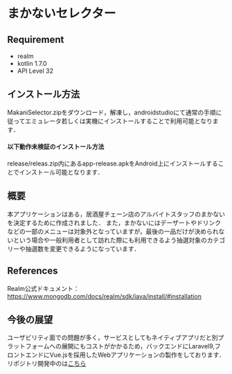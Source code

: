 # まかないセレクター
## Requirement
- realm
- kotlin 1.7.0
- API Level 32
## インストール方法
MakaniSelector.zipをダウンロード，解凍し，androidstudioにて通常の手順に従ってエミュレータ若しくは実機にインストールすることで利用可能となります．
#### 以下動作未検証のインストール方法
release/releas.zip内にあるapp-release.apkをAndroid上にインストールすることでインストール可能となります．

## 概要
本アプリケーションはある，居酒屋チェーン店のアルバイトスタッフのまかないを決定するために作成されました． 
また，まかないにはデーザートやドリンクなどの一部のメニューは対象外となっていますが，最後の一品だけが決められないという場合や一般利用者として訪れた際にも利用できるよう抽選対象のカテゴリーや抽選数を変更できるようになっています．

## References
  Realm公式ドキュメント：https://www.mongodb.com/docs/realm/sdk/java/install/#installation

## 今後の展望
ユーザビリティ面での問題が多く，サービスとしてもネイティブアプリだと別プラットフォームへの展開にもコストがかかるため，バックエンドにLaravel9,フロントエンドにVue.jsを採用したWebアプリケーションの製作をしております．
リポジトリ開発中のは[こちら](https://github.com/TanakaSei/makanai_webapp)
